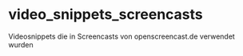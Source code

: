 # video_snippets_screencasts
Videosnippets die in Screencasts von openscreencast.de verwendet wurden

